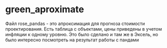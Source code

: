 # green_aproximate

Файл rose_pandas - это апроксимация для прогноза стоимости проектирования. Есть таблица с объектами, цены приведены в учетом инфляции к одному уровню. Это было сделано и там же в Эксель, но было интересно посмотреть на результат работы с пандами
